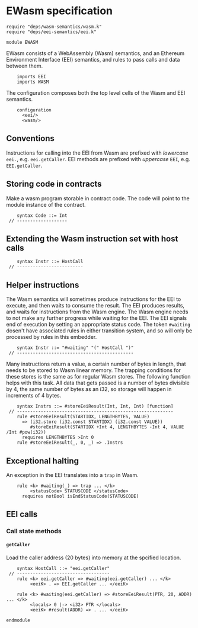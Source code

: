 EWasm specification
=================

```k
require "deps/wasm-semantics/wasm.k"
require "deps/eei-semantics/eei.k"

module EWASM
```

EWasm consists of a WebAssembly (Wasm) semantics, and an Ethereum Environment Interface (EEI) semantics, and rules to pass calls and data between them.

```k
    imports EEI
    imports WASM
```

The configuration composes both the top level cells of the Wasm and EEI semantics.

```k
    configuration
      <eei/>
      <wasm/>
```

Conventions
-----------

Instructions for calling into the EEI from Wasm are prefixed with *lowercase* `eei.`, e.g. `eei.getCaller`.
EEI methods are prefixed with *uppercase* `EEI`, e.g. `EEI.getCaller`.

Storing code in contracts
-------------------------

Make a wasm program storable in contract code.
The code will point to the module instance of the contract.

```k
    syntax Code ::= Int
 // -------------------
```

Extending the Wasm instruction set with host calls
--------------------------------------------------

```k
    syntax Instr ::= HostCall
 // -------------------------
```

Helper instructions
-------------------

The Wasm semantics will sometimes produce instructions for the EEI to execute, and then waits to consume the result.
The EEI produces results, and waits for instructions from the Wasm engine.
The Wasm engine needs to not make any further progress while waiting for the EEI.
The EEI signals end of execution by setting an appropriate status code.
The token `#waiting` dosen't have associated rules in either transition system, and so will only be processed by rules in this embedder.

```k
    syntax Instr ::= "#waiting" "(" HostCall ")"
 // --------------------------------------------
```

Many instructions return a value, a certain number of bytes in length, that needs to be stored to Wasm linear memory.
The trapping conditions for these stores is the same as for regular Wasm stores.
The following function helps with this task.
All data that gets passed is a number of bytes divisible by 4, the same number of bytes as an i32, so storage will happen in increments of 4 bytes.

```k
    syntax Instrs ::= #storeEeiResult(Int, Int, Int) [function]
 // -----------------------------------------------------------
    rule #storeEeiResult(STARTIDX, LENGTHBYTES, VALUE)
      => (i32.store (i32.const STARTIDX) (i32.const VALUE))
         #storeEeiResult(STARTIDX +Int 4, LENGTHBYTES -Int 4, VALUE /Int #pow(i32))
      requires LENGTHBYTES >Int 0
    rule #storeEeiResult(_, 0, _) => .Instrs
```

Exceptional halting
-------------------

An exception in the EEI translates into a `trap` in Wasm.

```k
    rule <k> #waiting(_) => trap ... </k>
         <statusCode> STATUSCODE </statusCode>
      requires notBool isEndStatusCode(STATUSCODE)
```

EEI calls
---------

### Call state methods

#### `getCaller`

Load the caller address (20 bytes) into memory at the spcified location.

```k
    syntax HostCall ::= "eei.getCaller"
 // -----------------------------------
    rule <k> eei.getCaller => #waiting(eei.getCaller) ... </k>
         <eeiK> . => EEI.getCaller ... </eeiK>

    rule <k> #waiting(eei.getCaller) => #storeEeiResult(PTR, 20, ADDR) ... </k>
         <locals> 0 |-> <i32> PTR </locals>
         <eeiK> #result(ADDR) => . ... </eeiK>
```

```k
endmodule
```
